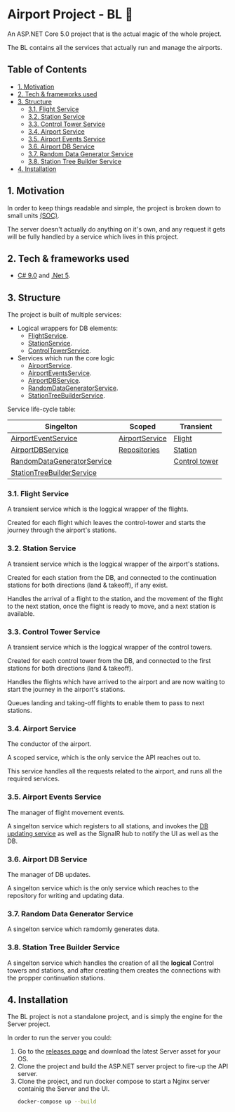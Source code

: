 # Airport Project - BL 🧠

An ASP.NET Core 5.0 project that is the actual magic of the whole project.

The BL contains all the services that actually run and manage the airports.

## Table of Contents

- [1. Motivation](#1-motivation)
- [2. Tech & frameworks used](#2-tech--frameworks-used)
- [3. Structure](#3-structure)
  - [3.1. Flight Service](#31-flight-service)
  - [3.2. Station Service](#32-station-service)
  - [3.3. Control Tower Service](#33-control-tower-service)
  - [3.4. Airport Service](#34-airport-service)
  - [3.5. Airport Events Service](#35-airport-events-service)
  - [3.6. Airport DB Service](#36-airport-db-service)
  - [3.7. Random Data Generator Service](#37-random-data-generator-service)
  - [3.8. Station Tree Builder Service](#38-station-tree-builder-service)
- [4. Installation](#4-installation)

## 1. Motivation

In order to keep things readable and simple, the project is broken down to small units [(SOC)](https://en.wikipedia.org/wiki/Separation_of_concerns).

The server doesn't actually do anything on it's own, and any request it gets will be fully handled by a service which lives in this project.

## 2. Tech & frameworks used

-   [C# 9.0](https://docs.microsoft.com/en-us/dotnet/csharp/whats-new/csharp-9) and [.Net 5](https://github.com/dotnet/core/tree/master/release-notes/5.0).

## 3. Structure

The project is built of multiple services:

-   Logical wrappers for DB elements:
    -   [FlightService](#31-flight-service).
    -   [StationService](#32-station-service).
    -   [ControlTowerService](#33-control-tower-service).
-   Services which run the core logic
    -   [AirportService](#34-airport-service).
    -   [AirportEventsService](#35-airport-events-service).
    -   [AirportDBService](#36-airport-db-service).
    -   [RandomDataGeneratorService](#37-random-data-generator-service).
    -   [StationTreeBuilderService](#38-station-tree-builder-service).

Service life-cycle table:

| Singelton                                                        | Scoped                                                                                       | Transient                                   |
| ---------------------------------------------------------------- | -------------------------------------------------------------------------------------------- | ------------------------------------------- |
| [AirportEventService](#35-airport-events-service)               | [AirportService](#34-airport-service)                                                       | [Flight](#31-flight-service)               |
| [AirportDBService](#36-airport-db-service)                      | [Repositories](https://github.com/ChemiAtlow/AirportProject/tree/master/Common/Repositories) | [Station](#32-station-service)             |
| [RandomDataGeneratorService](#37-random-data-generator-service) |                                                                                              | [Control tower](#33-control-tower-service) |
| [StationTreeBuilderService](#38-station-tree-builder-service)   |                                                                                              |                                             |


### 3.1. Flight Service

A transient service which is the loggical wrapper of the flights.

Created for each flight which leaves the control-tower and starts the journey through the airport's stations.

### 3.2. Station Service

A transient service which is the loggical wrapper of the airport's stations.

Created for each station from the DB, and connected to the continuation stations for both directions (land & takeoff), if any exist.

Handles the arrival of a flight to the station, and the movement of the flight to the next station, once the flight is ready to move, and a next station is available.

### 3.3. Control Tower Service

A transient service which is the loggical wrapper of the control towers.

Created for each control tower from the DB, and connected to the first stations for both directions (land & takeoff).

Handles the flights which have arrived to the airport and are now waiting to start the journey in the airport's stations.

Queues landing and taking-off flights to enable them to pass to next stations.

### 3.4. Airport Service

The conductor of the airport.

A scoped service, which is the only service the API reaches out to.

This service handles all the requests related to the airport, and runs all the required services.

### 3.5. Airport Events Service

The manager of flight movement events.

A singelton service which registers to all stations, and invokes the [DB updating service](#135-airport-db-service) as well as the SignalR hub to notify the UI as well as the DB.  

### 3.6. Airport DB Service

The manager of DB updates.

A singelton service which is the only service which reaches to the repository for writing and updating data.

### 3.7. Random Data Generator Service

A singelton service which ramdomly generates data.

### 3.8. Station Tree Builder Service

A singelton service which handles the creation of all the **logical** Control towers and stations, and after creating them creates the connections with the propper continuation stations.

## 4. Installation

The BL project is not a standalone project, and is simply the engine for the Server project.

In order to run the server you could:

1.  Go to the [releases page](https://github.com/ChemiAtlow/AirportProject/releases/latest) and download the latest Server asset for your OS.
2.  Clone the project and build the ASP.NET server project to fire-up the API server.
3.  Clone the project, and run docker compose to start a Nginx server containig the Server and the UI.
    ```bash
    docker-compose up --build
    ```
